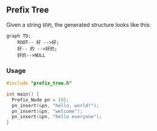## Prefix Tree

Given a string `好的`, the generated structure looks like this:

```mermaid
graph TD;
    ROOT-- 好 -->好;
    好-- 的 -->好的;
    好的-->NULL
```

### Usage
```c
#include "prefix_tree.h"

int main() {
  Prefix_Node pn = {0};
  pn_insert(&pn, "hello, world!");
  pn_insert(&pn, "welcome");
  pn_insert(&pn, "hello everyone");
}
```

